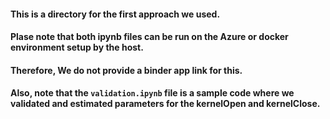 #### This is a directory for the first approach we used.
#### Plase note that both ipynb files can be run on the Azure or docker environment setup by the host.
#### Therefore, We do not provide a binder app link for this.
#### Also, note that the `validation.ipynb` file is a sample code where we validated and estimated parameters for the kernelOpen and kernelClose.
